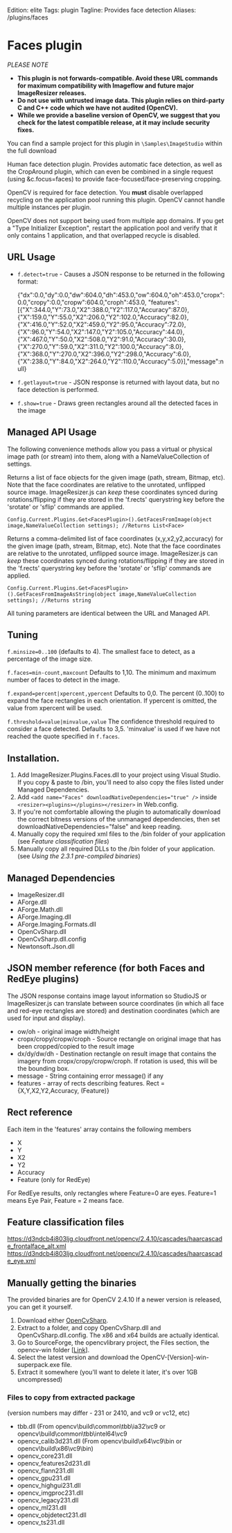 Edition: elite
Tags: plugin
Tagline: Provides face detection 
Aliases: /plugins/faces

# Faces plugin

*PLEASE NOTE*
* **This plugin is not forwards-compatible. Avoid these URL commands for maximum compatibility with Imageflow and future major ImageResizer releases.**
* **Do not use with untrusted image data. This plugin relies on third-party C and C++ code which we have not audited (OpenCV).**
* **While we provide a baseline version of OpenCV, we suggest that you check for the latest compatible release, at it may include security fixes.**


You can find a sample project for this plugin in `\Samples\ImageStudio` within the full download 

Human face detection plugin. Provides automatic face detection, as well as the CropAround plugin, which can even be combined in a single request (using &c.focus=faces) to provide face-focused/face-preserving cropping.

OpenCV is required for face detection. 
You **must** disable overlapped recycling on the application pool running this plugin. OpenCV cannot handle multiple instances per plugin.

OpenCV does not support being used from multiple app domains. If you get a "Type Initializer Exception", restart the application pool and verify that it only contains 1 application, and that overlapped recycle is disabled.


## URL Usage

* `f.detect=true` - Causes a JSON response to be returned in the following format:

    {"dx":0.0,"dy":0.0,"dw":604.0,"dh":453.0,"ow":604.0,"oh":453.0,"cropx":0.0,"cropy":0.0,"cropw":604.0,"croph":453.0,
    "features":[{"X":344.0,"Y":73.0,"X2":388.0,"Y2":117.0,"Accuracy":87.0},{"X":159.0,"Y":55.0,"X2":206.0,"Y2":102.0,"Accuracy":82.0},{"X":416.0,"Y":52.0,"X2":459.0,"Y2":95.0,"Accuracy":72.0},{"X":96.0,"Y":54.0,"X2":147.0,"Y2":105.0,"Accuracy":44.0},{"X":467.0,"Y":50.0,"X2":508.0,"Y2":91.0,"Accuracy":30.0},{"X":270.0,"Y":59.0,"X2":311.0,"Y2":100.0,"Accuracy":8.0},{"X":368.0,"Y":270.0,"X2":396.0,"Y2":298.0,"Accuracy":6.0},{"X":238.0,"Y":84.0,"X2":264.0,"Y2":110.0,"Accuracy":5.0}],"message":null}

* `f.getlayout=true` - JSON response is returned with layout data, but no face detection is performed.
* `f.show=true` - Draws green rectangles around all the detected faces in the image

## Managed API Usage

The following convenience methods allow you pass a virtual or physical image path (or stream) into them, along with a NameValueCollection of settings. 

Returns a list of face objects for the given image (path, stream, Bitmap, etc).
Note that the face coordinates are relative to the unrotated, unflipped source image.
ImageResizer.js can *keep* these coordinates synced during rotations/flipping if they are stored in the 'f.rects' querystring key before the 'srotate' or 'sflip' commands are applied.

    Config.Current.Plugins.Get<FacesPlugin>().GetFacesFromImage(object image,NameValueCollection settings); //Returns List<Face>

Returns a comma-delimited list of face coordinates (x,y,x2,y2,accuracy) for the given image (path, stream, Bitmap, etc).
Note that the face coordinates are relative to the unrotated, unflipped source image.
ImageResizer.js can *keep* these coordinates synced during rotations/flipping if they are stored in the 'f.rects' querystring key before the 'srotate' or 'sflip' commands are applied.

    Config.Current.Plugins.Get<FacesPlugin>().GetFacesFromImageAsString(object image,NameValueCollection settings); //Returns string


All tuning parameters are identical between the URL and Managed API.

## Tuning

`f.minsize=0..100` (defaults to 4). The smallest face to detect, as a percentage of the image size.

`f.faces=min-count,maxcount` Defaults to 1,10. The minimum and maximum number of faces to detect in the image. 

`f.expand=percent|xpercent,ypercent` Defaults to 0,0. The percent (0..100) to expand the face rectangles in each orientation. If ypercent is omitted, the value from xpercent will be used.

`f.threshold=value|minvalue,value` The confidence threshold required to consider a face detected. Defaults to 3,5. 'minvalue' is used if we have not reached the quote specified in `f.faces`.


## Installation. 

1. Add ImageResizer.Plugins.Faces.dll to your project using Visual Studio. If you copy & paste to /bin, you'll need to also copy the files listed under Managed Dependencies.
2. Add `<add name="Faces" downloadNativeDependencies="true" />` inside `<resizer><plugins></plugins></resizer>` in Web.config.
3. If you're not comfortable allowing the plugin to automatically download the correct bitness versions of the unmanaged dependencies, then set downloadNativeDependencies="false" and keep reading.
3. Manually copy the required xml files to the /bin folder of your application (see *Feature classification files*)
4. Manually copy all required DLLs to the /bin folder of your application. (see *Using the 2.3.1 pre-compiled binaries*)



## Managed Dependencies

* ImageResizer.dll
* AForge.dll
* AForge.Math.dll
* AForge.Imaging.dll
* AForge.Imaging.Formats.dll 
* OpenCvSharp.dll
* OpenCvSharp.dll.config
* Newtonsoft.Json.dll

## JSON member reference (for both Faces and RedEye plugins)

The JSON response contains image layout information so StudioJS or ImageResizer.js can translate between source coordinates (in which all face and red-eye rectangles are stored) and destination coordinates (which are used for input and display).


* ow/oh - original image width/height
* cropx/cropy/cropw/croph - Source rectangle on original image that has been cropped/copied to the result image
* dx/dy/dw/dh - Destination rectangle on result image that contains the imagery from cropx/cropy/cropw/croph. If rotation is used, this will be the bounding box.
* message - String containing error message() if any
* features - array of rects describing features. Rect = {X,Y,X2,Y2,Accuracy, (Feature)} 

## Rect reference

Each item in the 'features' array contains the following members

* X
* Y
* X2
* Y2
* Accuracy
* Feature (only for RedEye)

For RedEye results, only rectangles where Feature=0 are eyes. Feature=1 means Eye Pair, Feature = 2 means face.

## Feature classification files

https://d3ndcb4i803ljg.cloudfront.net/opencv/2.4.10/cascades/haarcascade_frontalface_alt.xml
https://d3ndcb4i803ljg.cloudfront.net/opencv/2.4.10/cascades/haarcascade_eye.xml


## Manually getting the binaries

The provided binaries are for OpenCV 2.4.10 If a newer version is released, you can get it yourself. 

1. Download either [OpenCvSharp](https://github.com/shimat/opencvsharp/releases/tag/2.4.10.20170126).
2. Extract to a folder, and copy OpenCvSharp.dll and OpenCvSharp.dll.config. The x86 and x64 builds are actually identical. 
3. Go to SourceForge, the opencvlibrary project, the Files section, the opencv-win folder \[[Link](http://sourceforge.net/projects/opencvlibrary/files/opencv-win/)\].
4. Select the latest version and download the OpenCV-[Version]-win-superpack.exe file. 
5. Extract it somewhere (you'll want to delete it later, it's over 1GB uncompressed)

### Files to copy from extracted package

(version numbers may differ - 231 or 2410, and vc9 or vc12, etc)

* tbb.dll (From opencv\build\common\tbb\ia32\vc9 or opencv\build\common\tbb\intel64\vc9
* opencv\_calib3d231.dll (From opencv\build\x64\vc9\bin or opencv\build\x86\vc9\bin)
* opencv\_core231.dll
* opencv\_features2d231.dll
* opencv\_flann231.dll
* opencv\_gpu231.dll
* opencv\_highgui231.dll
* opencv\_imgproc231.dll
* opencv\_legacy231.dll
* opencv\_ml231.dll
* opencv\_objdetect231.dll
* opencv\_ts231.dll
